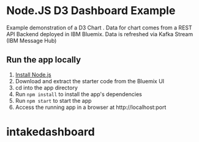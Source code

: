 # Node.JS D3 Dashboard Example

Example demonstration of a D3 Chart .
Data for chart comes from a REST API Backend deployed in IBM Bluemix.
Data is refreshed via Kafka Stream (IBM Message Hub)   

## Run the app locally

1. [Install Node.js][]
2. Download and extract the starter code from the Bluemix UI
3. cd into the app directory
4. Run `npm install` to install the app's dependencies
5. Run `npm start` to start the app
6. Access the running app in a browser at http://localhost:port

[Install Node.js]: https://nodejs.org/en/download/

# intakedashboard
